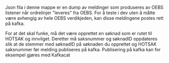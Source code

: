 Json fila i denne mappe er en dump av meldinger som produseres av OEBS listener når ordrelinjer "leveres" fra OEBS. 
For å teste i dev uten å måtte være avhengig av hele OEBS verdikjeden, kan disse meldingene postes rett på kafka. 

For at det skal funke, må det være opprettet en søknad som er rutet til HOTSAK og innvilget. 
Deretter må saksnummer og søknadID oppdateres slik at de stemmer med søknadID på søknaden du opprettet og HOTSAK saksnummer før melding publiseres på kafka. 
Publisering på kafka kan for eksempel gjøres med Kafkacat